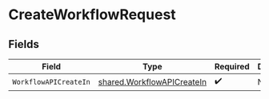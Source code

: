 # CreateWorkflowRequest


## Fields

| Field                                                                    | Type                                                                     | Required                                                                 | Description                                                              |
| ------------------------------------------------------------------------ | ------------------------------------------------------------------------ | ------------------------------------------------------------------------ | ------------------------------------------------------------------------ |
| `WorkflowAPICreateIn`                                                    | [shared.WorkflowAPICreateIn](../../models/shared/workflowapicreatein.md) | :heavy_check_mark:                                                       | N/A                                                                      |